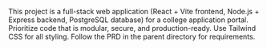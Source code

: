 <!-- Use this file to provide workspace-specific custom instructions to Copilot. For more details, visit https://code.visualstudio.com/docs/copilot/copilot-customization#_use-a-githubcopilotinstructionsmd-file -->

This project is a full-stack web application (React + Vite frontend, Node.js + Express backend, PostgreSQL database) for a college application portal. Prioritize code that is modular, secure, and production-ready. Use Tailwind CSS for all styling. Follow the PRD in the parent directory for requirements.
